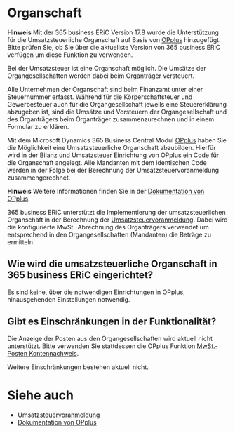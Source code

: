 # Organschaft

<div class="alert alert-info">
    <i class="fa-duotone fa-thin fa-lightbulb fa-lg"></i> <strong>Hinweis</strong> Mit der 365 business ERiC Version 17.8 wurde die Unterstützung für die Umsatzsteuerliche Organschaft auf Basis von <a href="https://www.continia.com/de/loesungen/opplus/">OPplus</a> hinzugefügt.<br>Bitte prüfen Sie, ob Sie über die aktuellste Version von 365 business ERiC verfügen um diese Funktion zu verwenden.
</div>

Bei der Umsatzsteuer ist eine Organschaft möglich. Die Umsätze der Organgesellschaften werden dabei beim Organträger versteuert.

Alle Unternehmen der Organschaft sind beim Finanzamt unter einer Steuernummer erfasst. Während für die Körperschaftsteuer und Gewerbesteuer auch für die Organgesellschaft jeweils eine Steuererklärung abzugeben ist, sind die Umsätze und Vorsteuern der Organgesellschaft und des Organträgers beim Organträger zusammenzurechnen und in einem Formular zu erklären.

Mit dem Microsoft Dynamics 365 Business Central Modul [OPplus](https://www.continia.com/de/loesungen/opplus.md) haben Sie die Möglichkeit eine Umsatzsteuerliche Organschaft abzubilden. Hierfür wird in der Bilanz und Umsatzsteuer Einrichtung von OPplus ein Code für die Organschaft angelegt. Alle Mandanten mit dem identischen Code werden in der Folge bei der Berechnung der Umsatzsteuervoranmeldung zusammengerechnet.

<div class="alert alert-info">
    <i class="fa-duotone fa-thin fa-lightbulb fa-lg"></i> <strong>Hinweis</strong> Weitere Informationen finden Sie in der <a href="https://help.gbedv.de/de-DE/site/tax/#umsatzsteuer">Dokumentation von OPplus</a>.
</div>

365 business ERiC unterstützt die Implementierung der umsatzsteuerlichen Organschaft in der Berechnung der [Umsatzsteuervoranmeldung](elster-sales-vat-adv-notification.md). Dabei wird die konfigurierte MwSt.-Abrechnung des Organträgers verwendet um entsprechend in den Organgesellschaften (Mandanten) die Beträge zu ermitteln.

## Wie wird die umsatzsteuerliche Organschaft in 365 business ERiC eingerichtet?

Es sind keine, über die notwendigen Einrichtungen in OPplus, hinausgehenden Einstellungen notwendig.

## Gibt es Einschränkungen in der Funktionalität?

Die Anzeige der Posten aus den Organgesellschaften wird aktuell nicht unterstützt. Bitte verwenden Sie stattdessen die OPplus Funktion [MwSt.-Posten Kontennachweis](https://help.gbedv.de/de-DE/site/tax/#mwst-posten-kontennachweis).

Weitere Einschränkungen bestehen aktuell nicht.

# Siehe auch
 - [Umsatzsteuervoranmeldung](elster-sales-vat-adv-notification.md)
 - [Dokumentation von OPplus](https://help.gbedv.de/de-DE/site/tax/#umsatzsteuer)